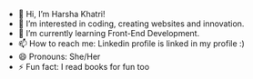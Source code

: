- 👋 Hi, I’m Harsha Khatri!
- 👀 I’m interested in coding, creating websites and innovation.
- 🌱 I’m currently learning Front-End Development.
- 📫 How to reach me: Linkedin profile is linked in my profile :)
- 😄 Pronouns: She/Her
- ⚡ Fun fact: I read books for fun too

<!---
harsha-k123/harsha-k123 is a ✨ special ✨ repository because its `README.md` (this file) appears on your GitHub profile.
You can click the Preview link to take a look at your changes.
--->
